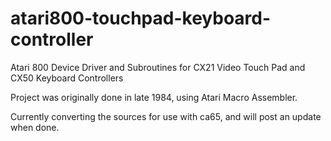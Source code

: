 # atari800-touchpad-keyboard-controller
Atari 800 Device Driver and Subroutines for CX21 Video Touch Pad and CX50 Keyboard Controllers

Project was originally done in late 1984, using Atari Macro Assembler.

Currently converting the sources for use with ca65, and will post an update when done.
